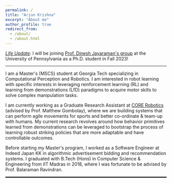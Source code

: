 ```yaml
---
permalink: /
title: "Arjun Krishna"
excerpt: "About me"
author_profile: true
redirect_from: 
  - /about/
  - /about.html
---
```


<u><i>Life Update</i></u>: I will be joining <a href="https://www.seas.upenn.edu/~dineshj/">Prof. Dinesh Jayaraman's group</a> at the University of Pennsylvania as a Ph.D. student in Fall 2023!

----

I am a Master's (MSCS) student at Georgia Tech specializing in Computational Perception and Robotics. I am interested in robot learning with specific interests in leveraging reinforcement learning (RL) and learning from demonstrations (LfD) paradigms to acquire motor skills to solve complex manipulation tasks. 

I am currently working as a Graduate Research Assistant at <a href="https://core-robotics.gatech.edu/">CORE Robotics</a> (advised by Prof. Matthew Gombolay), where we are building systems that can perform agile movements for sports and better co-ordinate & team-up with humans. My current research revolves around how behavior primitives learned from demonstrations can be leveraged to bootstrap the process of learning robust striking policies that are more adaptable and have controllable outcomes. 

Before starting my Master's program, I worked as a Software Engineer at Indeed Japan KK in algorithmic advertisement bidding and recommendation systems. I graduated with B.Tech (Hons) in Computer Science & Engineering from IIT Madras in 2018, where I was fortunate to be advised by Prof. Balaraman Ravindran.

<hr style="height:3px"/>

<!-- <i>I am seeking Ph.D. opportunities to continue exploring the field of robot learning!</i> -->
